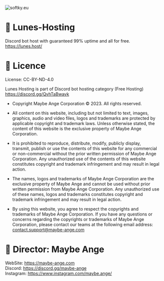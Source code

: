 <img src="https://github.com/MaybeAnge/Lunes-Hosting/blob/main/assets/img/Screenshot%202023-04-27%20210007.png" alt="softky.eu" title="softky.eu">

# 🥇 Lunes-Hosting
Discord bot host with guaranteed 99% uptime and all for free. https://lunes.host/

# 🧵 Licence

License: CC-BY-ND-4.0

Lunes Hosting is part of Discord bot hosting category (Free Hosting) https://discord.gg/QvhTaBwavk

*   Copyright Maybe Ange Corporation © 2023. All rights reserved.

*   All content on this website, including but not limited to text, images, graphics, audio and video files,
    logos and trademarks are protected by applicable copyright and trademark laws.
    Unless otherwise stated, the content of this website is the exclusive property of Maybe Ange Corporation.

*   It is prohibited to reproduce, distribute, modify, publicly display, transmit, publish or use the contents of this website for any
    commercial or non-commercial without the prior written permission of Maybe Ange Corporation. Any unauthorized use of the contents of this
    website constitutes copyright and trademark infringement and may result in legal action.

*   The names, logos and trademarks of Maybe Ange Corporation are the exclusive property of Maybe Ange and cannot be
    used without prior written permission from Maybe Ange Corporation. Any unauthorized use of these names, logos and trademarks
    constitutes copyright and trademark infringement and may result in legal action.

*   By using this website, you agree to respect the copyrights and trademarks of Maybe Ange Corporation.
    If you have any questions or concerns regarding the copyrights or trademarks of Maybe Ange Corporation,
    please contact our teams at the following email address: contact.support@maybe-ange.com
     
# 👑 Director: Maybe Ange

WebSite: https://maybe-ange.com <br>
Discord: https://discord.gg/maybe-ange <br>
Instagram: https://www.instagram.com/maybe.ange/
